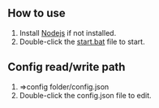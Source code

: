 ## How to use
1. Install [Nodejs](https://nodejs.org/) if not installed.      
2. Double-click the [start.bat](./start.bat) file to start.        

## Config read/write path
1. =>config folder/config.json      
2. Double-click the config.json file to edit.       
